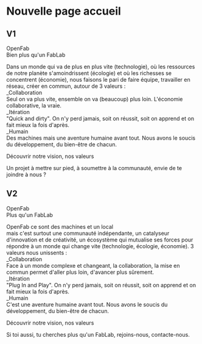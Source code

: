 # Nouvelle page accueil

## V1
OpenFab   
Bien plus qu'un FabLab  

Dans un monde qui va de plus en plus vite (technologie), où les ressources de notre planète s'amoindrissent (écologie) et 
où les richesses se concentrent (économie), nous faisons le pari de faire équipe, travailler en réseau, créer en commun, autour de 3 valeurs :   
_Collaboration  
Seul on va plus vite, ensemble on va (beaucoup) plus loin. L'économie collaborative, la vraie.    
_Itération  
"Quick and dirty". On n'y perd jamais, soit on réussit, soit on apprend et on fait mieux la fois d'après.   
_Humain  
Des machines mais une aventure humaine avant tout. Nous avons le soucis du développement, du bien-être de chacun.   

Découvrir notre vision, nos valeurs

Un projet à mettre sur pied, à soumettre à la communauté, envie de te joindre à nous ?  

## V2

OpenFab  
Plus qu'un FabLab  

OpenFab ce sont des machines et un local  
mais c'est surtout une communauté indépendante, un catalyseur d'innovation et de créativité, un écosystème qui mutualise ses forces pour répondre à un monde qui change vite (technologie, écologie, économie). 3 valeurs nous unissents :  
_Collaboration  
Face à un monde complexe et changeant, la collaboration, la mise en commun permet d'aller plus loin, d'avancer plus sûrement.   
_Itération  
"Plug In and Play". On n'y perd jamais, soit on réussit, soit on apprend et on fait mieux la fois d'après.   
_Humain  
C'est une aventure humaine avant tout. Nous avons le soucis du développement, du bien-être de chacun.  

Découvrir notre vision, nos valeurs

Si toi aussi, tu cherches plus qu'un FabLab, rejoins-nous, contacte-nous.
